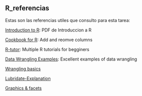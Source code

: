 ## R_referencias
Estas son las referencias utiles que consulto para esta tarea:

[Introduction to R](http://cran.r-project.org/doc/manuals/R-intro.pdf): PDF de Introduccion a R

[Cookbook for R](http://www.r-tutor.com/r-introduction/data-frame): Add and reomve columns

[R-tutor](http://www.r-tutor.com/r-introduction/data-frame): Multiple R tutorials for begginers

[Data Wrangling Examples](https://ramnathv.github.io/pycon2014-r/explore/reshape.html): Excellent examples of data wrangling

[Wrangling basics](https://ramnathv.github.io/pycon2014-r/explore/reshape.html)

[Lubridate-Explanation](http://cran.r-project.org/web/packages/lubridate/vignettes/lubridate.html)

[Graphics & facets](http://www.cookbook-r.com/Graphs/Facets_%28ggplot2%29/)
